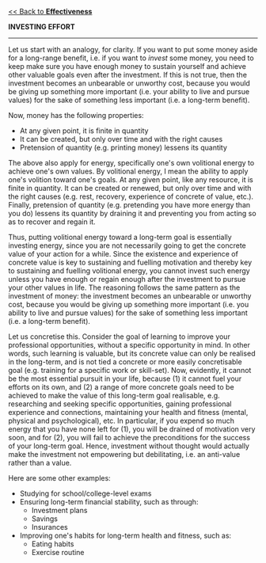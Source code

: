 [<< Back to **Effectiveness**](https://pranigopu.github.io/effectiveness)

**INVESTING EFFORT**

---

Let us start with an analogy, for clarity. If you want to put some money aside for a long-range benefit, i.e. if you want to _invest_ some money, you need to keep make sure you have enough money to sustain yourself and achieve other valuable goals even after the investment. If this is not true, then the investment becomes an unbearable or unworthy cost, because you would be giving up something more important (i.e. your ability to live and pursue values) for the sake of something less important (i.e. a long-term benefit).

Now, money has the following properties:

- At any given point, it is finite in quantity
- It can be created, but only over time and with the right causes
- Pretension of quantity (e.g. printing money) lessens its quantity

The above also apply for energy, specifically one's own volitional energy to achieve one's own values. By volitional energy, I mean the ability to apply one's volition toward one's goals. At any given point, like any resource, it is finite in quantity. It can be created or renewed, but only over time and with the right causes (e.g. rest, recovery, experience of concrete of value, etc.). Finally, pretension of quantity (e.g. pretending you have more energy than you do) lessens its quantity by draining it and preventing you from acting so as to recover and regain it.

Thus, putting volitional energy toward a long-term goal is essentially investing energy, since you are not necessarily going to get the concrete value of your action for a while. Since the existence and experience of concrete value is key to sustaining and fuelling motivation and thereby key to sustaining and fuelling volitional energy, you cannot invest such energy unless you have enough or regain enough after the investment to pursue your other values in life. The reasoning follows the same pattern as the investment of money: the investment becomes an unbearable or unworthy cost, because you would be giving up something more important (i.e. you ability to live and pursue values) for the sake of something less important (i.e. a long-term benefit).

Let us concretise this. Consider the goal of learning to improve your professional opportunities, without a specific opportunity in mind. In other words, such learning is valuable, but its concrete value can only be realised in the long-term, and is not tied a concrete or more easily concretisable goal (e.g. training for a specific work or skill-set). Now, evidently, it cannot be the most essential pursuit in your life, because (1) it cannot fuel your efforts on its own, and (2) a range of more concrete goals need to be achieved to make the value of this long-term goal realisable, e.g. researching and seeking specific opportunities, gaining professional experience and connections, maintaining your health and fitness (mental, physical and psychological), etc. In particular, if you expend so much energy that you have none left for (1), you will be drained of motivation very soon, and for (2), you will fail to achieve the preconditions for the success of your long-term goal. Hence, investment without thought would actually make the investment not empowering but debilitating, i.e. an anti-value rather than a value.

Here are some other examples:

- Studying for school/college-level exams
- Ensuring long-term financial stability, such as through:
    - Investment plans
    - Savings
    - Insurances
- Improving one's habits for long-term health and fitness, such as:
    - Eating habits
    - Exercise routine